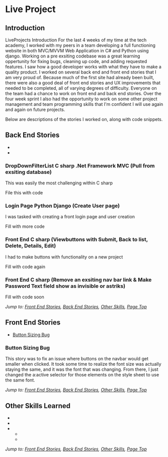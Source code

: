 # Live Project

## Introduction
LiveProjects
Introduction
For the last 4 weeks of my time at the tech academy, I worked with my peers in a team developing a full functioning website in both MVC/MVVM Web Application in C# and Python using django. Working on a pre exsiting codebase was a great learning oppertunity for fixing bugs, cleaning up code, and adding requested features. I saw how a good developer works with what they have to make a quality product. I worked on several back end and front end stories that I am very proud of. Because much of the first site had already been built, there were also a good deal of front end stories and UX improvements that needed to be completed, all of varying degrees of difficulty. Everyone on the team had a chance to work on front end and back end stories. Over the four week sprint I also had the opportunity to work on some other project management and team programming skills that I'm confident I will use again and again on future projects.

Below are descriptions of the stories I worked on, along with code snippets.

## Back End Stories
* 
* 



### DropDownFilterList C sharp .Net Framework MVC (Pull from exsiting database)
This was easily the most challenging within C sharp

File
this 
with
code
 
 ### Login Page Python Django (Create User page)
I was tasked with creating a front login page and user creation

Fill 
with 
more
code

### Front End C sharp (Viewbuttons with Submit, Back to list, Delete, Details, Edit)
I had to make buttons with functionality on a new project

Fill
with
code
again

### Front End C sharp (Remove an exsiting nav bar link & Make Password Text field show as invisible or astriks)

Fill
with 
code 
soon



*Jump to: [Front End Stories](#front-end-stories), [Back End Stories](#back-end-stories), [Other Skills](#other-skills-learned), [Page Top](#live-project)*


## Front End Stories
* [Button Sizing Bug](#button-sizing-bug)

### Button Sizing Bug
This story was to fix an issue where buttons on the navbar would get smaller when clicked. It took some time to realize the font size was actually staying the same, and it was the font that was changing. From there, I just changed the a:active selector for those elements on the style sheet to use the same font. 



*Jump to: [Front End Stories](#front-end-stories), [Back End Stories](#back-end-stories), [Other Skills](#other-skills-learned), [Page Top](#live-project)*

## Other Skills Learned
* 
* 
*
    * 
    * 
  
*Jump to: [Front End Stories](#front-end-stories), [Back End Stories](#back-end-stories), [Other Skills](#other-skills-learned), [Page Top](#live-project)*
